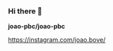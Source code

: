 ### Hi there 👋

**joao-pbc/joao-pbc**

https://instagram.com/joao.bove/

<!--

- 🔭 I’m currently working on My portifolio!
- 🌱 I’m currently learning JavaScrpit
- 👯 I’m looking to collaborate on new things
- 🤔 I’m looking for help with Finding a job lol
- 💬 Ask me about Anything! (if I know the answer, I'll be glad to respond)
- 📫 How to reach me: joao.bove@hotmail.com
- 😄 Pronouns: He/They
- ⚡ Fun fact: I used to play competitive Basketball

-->

